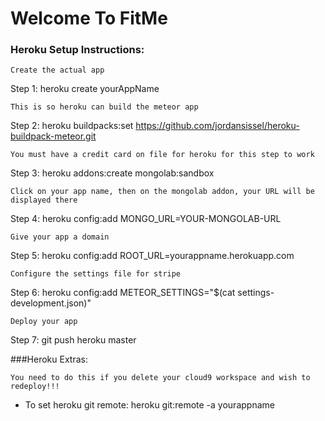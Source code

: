 # Welcome To FitMe

### Heroku Setup Instructions:
` Create the actual app `

Step 1: heroku create yourAppName

` This is so heroku can build the meteor app `

Step 2: heroku buildpacks:set https://github.com/jordansissel/heroku-buildpack-meteor.git

` You must have a credit card on file for heroku for this step to work `

Step 3: heroku addons:create mongolab:sandbox

` Click on your app name, then on the mongolab addon, your URL will be displayed there `

Step 4: heroku config:add MONGO_URL=YOUR-MONGOLAB-URL

` Give your app a domain `

Step 5: heroku config:add ROOT_URL=yourappname.herokuapp.com

` Configure the settings file for stripe `

Step 6: heroku config:add METEOR_SETTINGS="$(cat settings-development.json)"

` Deploy your app `

Step 7: git push heroku master

###Heroku Extras:

` You need to do this if you delete your cloud9 workspace and wish to redeploy!!! `

- To set heroku git remote: heroku git:remote -a yourappname
